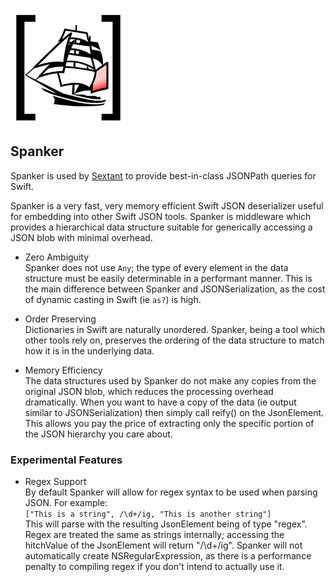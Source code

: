 ![](meta/icon.png)

## Spanker

Spanker is used by [Sextant](https://github.com/KittyMac/Sextant) to provide best-in-class JSONPath queries for Swift.

Spanker is a very fast, very memory efficient Swift JSON deserializer useful for embedding into other Swift JSON tools. Spanker is middleware which provides a hierarchical data structure suitable for generically accessing a JSON blob with minimal overhead.

- Zero Ambiguity  
Spanker does not use ```Any```; the type of every element in the data structure must be easily determinable in a performant manner. This is the main difference between Spanker and JSONSerialization, as the cost of dynamic casting in Swift (ie ```as?```) is high.

- Order Preserving  
Dictionaries in Swift are naturally unordered. Spanker, being a tool which other tools rely on, preserves the ordering of the data structure to match how it is in the underlying data.

- Memory Efficiency  
The data structures used by Spanker do not make any copies from the original JSON blob, which reduces the processing overhead dramatically. When you want to have a copy of the data (ie output similar to JSONSerialization) then simply call reify() on the JsonElement. This allows you pay the price of extracting only the specific portion of the JSON hierarchy you care about.

### Experimental Features

- Regex Support  
By default Spanker will allow for regex syntax to be used when parsing JSON. For example:  
```["This is a string", /\d+/ig, "This is another string"]```  
This will parse with the resulting JsonElement being of type "regex". Regex are treated the same as strings internally; accessing the hitchValue of the JsonElement will return "/\d+/ig". Spanker will not automatically create NSRegularExpression, as there is a performance penalty to compiling regex if you don't intend to actually use it.

